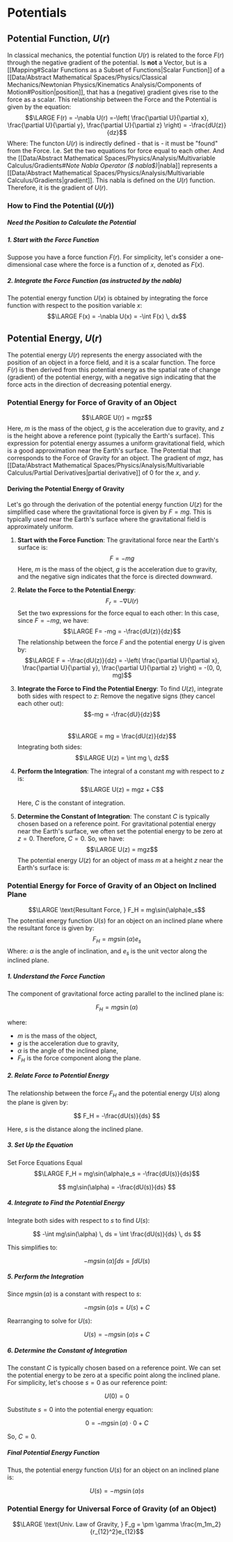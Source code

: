 # Potentials
## Potential Function, $U(r)$
In classical mechanics, the potential function $U(r)$ is related to the force $F(r)$ through the negative gradient of the potential. 
	Is **not** a Vector, but is a [[Mapping#Scalar Functions as a Subset of Functions|Scalar Function]] of a [[Data/Abstract Mathematical Spaces/Physics/Classical Mechanics/Newtonian Physics/Kinematics Analysis/Components of Motion#Position|position]], that has a (negative) gradient gives rise to the force as a scalar.
		This relationship between the Force and the Potential is given by the equation:
$$\LARGE F(r) = -\nabla U(r) =-\left( \frac{\partial U}{\partial x}, \frac{\partial U}{\partial y}, \frac{\partial U}{\partial z} \right) =  -\frac{dU(z)}{dz}$$
Where:
	The functon $U(r)$ is indirectly defined - that is - it must be "found" from the Force. 
		I.e. Set the two equations for force equal to each other. 
	And the [[Data/Abstract Mathematical Spaces/Physics/Analysis/Multivariable Calculus/Gradients#*Note Nabla Operator ($ nabla$)*|nabla]] represents a [[Data/Abstract Mathematical Spaces/Physics/Analysis/Multivariable Calculus/Gradients|gradient]].
	This nabla is defined on the $U(r)$ function.
		Therefore, it is the gradient of $U(r)$.
### How to Find the Potential ($U(r)$)
##### Need the Position to Calculate the Potential

##### 1. Start with the Force Function
Suppose you have a force function $F(r)$. 
	For simplicity, let's consider a one-dimensional case where the force is a function of $x$, denoted as $F(x)$.
##### 2. Integrate the Force Function (as instructed by the nabla)
The potential energy function $U(x)$ is obtained by integrating the force function with respect to the position variable $x$:
$$\LARGE F(x) = -\nabla U(x) = -\int F(x) \, dx$$
## Potential Energy, $U(r)$
The potential energy $U(r)$ represents the energy associated with the position of an object in a force field, and it is a scalar function. 
	The force $F(r)$ is then derived from this potential energy as the spatial rate of change (gradient) of the potential energy, with a negative sign indicating that the force acts in the direction of decreasing potential energy.
### Potential Energy for Force of Gravity of an Object
$$\LARGE U(r) = mgz$$
Here, $m$ is the mass of the object, $g$ is the acceleration due to gravity, and $z$ is the height above a reference point (typically the Earth's surface). 
	This expression for potential energy assumes a uniform gravitational field, which is a good approximation near the Earth's surface.
		The Potential that corresponds to the Force of Gravity for an object.
			The gradient of $mgz$, has [[Data/Abstract Mathematical Spaces/Physics/Analysis/Multivariable Calculus/Partial Derivatives|partial derivative]] of 0 for the $x$, and $y$.
#### Deriving the Potential Energy of Gravity
Let's go through the derivation of the potential energy function $U(z)$ for the simplified case where the gravitational force is given by $F = mg$. This is typically used near the Earth's surface where the gravitational field is approximately uniform.

1. **Start with the Force Function**:
   The gravitational force near the Earth's surface is:
$$F = -mg$$
   Here, $m$ is the mass of the object, $g$ is the acceleration due to gravity, and the negative sign indicates that the force is directed downward.

2. **Relate the Force to the Potential Energy**:
   $$F_r = -\nabla U(r)$$
    Set the two expressions for the force equal to each other:
	    In this case, since $F = -mg$, we have:
$$\LARGE F= -mg = -\frac{dU(z)}{dz}$$
   The relationship between the force $F$ and the potential energy $U$ is given by:
$$\LARGE F = -\frac{dU(z)}{dz} = -\left( \frac{\partial U}{\partial x}, \frac{\partial U}{\partial y}, \frac{\partial U}{\partial z} \right) = -(0, 0, mg)$$
3. **Integrate the Force to Find the Potential Energy**:
   To find $U(z)$, integrate both sides with respect to $z$:
	   Remove the negative signs (they cancel each other out):
$$-mg = -\frac{dU}{dz}$$​
$$\LARGE = mg = \frac{dU(z)}{dz}$$
   Integrating both sides:
$$\LARGE U(z) = \int mg \, dz$$
4. **Perform the Integration**:
   The integral of a constant $mg$ with respect to $z$ is:
$$\LARGE U(z) = mgz + C$$
   
   Here, $C$ is the constant of integration.

5. **Determine the Constant of Integration**:
   The constant $C$ is typically chosen based on a reference point. 
	   For gravitational potential energy near the Earth's surface, we often set the potential energy to be zero at $z = 0$. 
		   Therefore, $C = 0$.
			   So, we have:
$$\LARGE U(z) = mgz$$
The potential energy $U(z)$ for an object of mass $m$ at a height $z$ near the Earth's surface is:

### Potential Energy for Force of Gravity of an Object on Inclined Plane
$$\LARGE \text{Resultant Force, } F_H = mg\sin(\alpha)e_s$$
The potential energy function $U(s)$ for an object on an inclined plane where the resultant force is given by:
$$
F_H = mg\sin(\alpha)e_s
$$
Where:
	$\alpha$ is the angle of inclination, and $e_s$ is the unit vector along the inclined plane.
##### 1. Understand the Force Function
The component of gravitational force acting parallel to the inclined plane is:

$$
F_H = mg\sin(\alpha)
$$

where:
- $m$ is the mass of the object,
- $g$ is the acceleration due to gravity,
- $\alpha$ is the angle of the inclined plane,
- $F_H$ is the force component along the plane.
##### 2. Relate Force to Potential Energy
The relationship between the force $F_H$ and the potential energy $U(s)$ along the plane is given by:

$$
F_H = -\frac{dU(s)}{ds}
$$

Here, $s$ is the distance along the inclined plane.
##### 3. Set Up the Equation
Set Force Equations Equal
$$\LARGE F_H = mg\sin(\alpha)e_s = -\frac{dU(s)}{ds}$$

$$
mg\sin(\alpha) = -\frac{dU(s)}{ds}
$$

##### 4. Integrate to Find the Potential Energy
Integrate both sides with respect to $s$ to find $U(s)$:

$$
-\int mg\sin(\alpha) \, ds = \int \frac{dU(s)}{ds} \, ds
$$

This simplifies to:

$$
-mg\sin(\alpha) \int ds = \int dU(s)
$$

##### 5. Perform the Integration

Since $mg\sin(\alpha)$ is a constant with respect to $s$:

$$
-mg\sin(\alpha) s = U(s) + C
$$

Rearranging to solve for $U(s)$:

$$
U(s) = -mg\sin(\alpha) s + C
$$

##### 6. Determine the Constant of Integration
The constant $C$ is typically chosen based on a reference point. We can set the potential energy to be zero at a specific point along the inclined plane. For simplicity, let's choose $s = 0$ as our reference point:

$$
U(0) = 0
$$

Substitute $s = 0$ into the potential energy equation:

$$
0 = -mg\sin(\alpha) \cdot 0 + C
$$

So, $C = 0$.
##### Final Potential Energy Function

Thus, the potential energy function $U(s)$ for an object on an inclined plane is:

$$
U(s) = -mg\sin(\alpha) s
$$

### Potential Energy for Universal Force of Gravity (of an Object)


$$\LARGE \text{Univ. Law of Gravity, } F_g = \pm \gamma \frac{m_1m_2}{r_{12}^2}e_{12}$$

